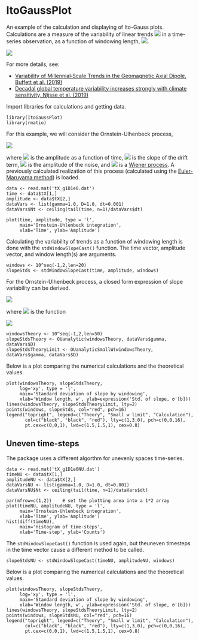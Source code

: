 # ItoGaussPlot
An example of the calculation and displaying of Ito-Gauss plots. Calculations are a measure of the variability of linear trends <img src="https://render.githubusercontent.com/render/math?math=B"> in a time-series observation, as a function of windowing length, <img src="https://render.githubusercontent.com/render/math?math=w">.

<img src="https://render.githubusercontent.com/render/math?math=x(t)=A+Bt">

For more details, see:

- [Variability of Millennial‐Scale Trends in the Geomagnetic Axial Dipole, Buffett et al. (2019)](https://doi.org/10.1029/2019GL085909)
- [Decadal global temperature variability increases strongly with climate sensitivity, Nijsse et al. (2019)](https://doi.org/10.1038/s41558-019-0527-4)

Import libraries for calculations and getting data.

```{r}
library(ItoGaussPlot)
library(rmatio)
```

For this example, we will consider the Ornstein-Ulhenbeck process, 

<img src="https://render.githubusercontent.com/render/math?math=dx_t=-\gamma x_t dt + \sqrt{D}dW_t">

where <img src="https://render.githubusercontent.com/render/math?math=x_t"> is the amplitude as a function of time, <img src="https://render.githubusercontent.com/render/math?math=\gamma"> is the slope of the drift term, <img src="https://render.githubusercontent.com/render/math?math=\sqrt{D}"> is the amplitude of the noise, and <img src="https://render.githubusercontent.com/render/math?math=W_t"> is a [Wiener process](https://en.wikipedia.org/wiki/Wiener_process). A previously calculated realization of this process (calculated using the [Euler-Maruyama method](https://en.wikipedia.org/wiki/Euler–Maruyama_method)) is loaded.

```{r}
data <- read.mat('tX_g1D1e0.dat')
time <- data$tX[1,]
amplitude <- data$tX[2,]
dataVars <- list(gamma=1.0, D=1.0, dt=0.001)
dataVars$Nt <- ceiling(tail(time, n=1)/dataVars$dt)

plot(time, amplitude, type = 'l',
     main='Ornstein-Uhlenbeck integration',
     xlab='Time', ylab='Amplitude')
```

Calculating the variability of trends as a function of windowing length is done with the `stdWindowSlopeCast()` function. The time vector, amplitude vector, and window length(s) are arguments.

```{r}
windows <- 10^seq(-1,2,len=20)
slopeStds <- stdWindowSlopeCast(time, amplitude, windows)
```

For the Ornstein-Ulhenbeck process, a closed form expression of slope variability can be derived.

<img src="https://render.githubusercontent.com/render/math?math=\sigma_B(w) = \sqrt{24\gamma D f(\gamma w)}">

where <img src="https://render.githubusercontent.com/render/math?math=f(x)"> is the function

<img src="https://render.githubusercontent.com/render/math?math=f(x) = x^{-3}-3x^{-4}+12x^{-6}-e^{-x}\Big(3x^{-4}+12x^{-5}+12x^{-6}\Big).">

```{r}
windowsTheory <- 10^seq(-1,2,len=50)
slopeStdsTheory <- OUanalytic(windowsTheory, dataVars$gamma, dataVars$D)
slopeStdsTheoryLimit <- OUanalyticSmallW(windowsTheory, dataVars$gamma, dataVars$D)
```

Below is a plot comparing the numerical calculations and the theoretical values.

```{r}
plot(windowsTheory, slopeStdsTheory, 
     log='xy', type = 'l',
     main='Standard deviation of slope by windowing',
     xlab='Window length, w', ylab=expression('Std. of slope, σ'[b]))
lines(windowsTheory, slopeStdsTheoryLimit, lty=2)
points(windows, slopeStds, col="red", pch=16)
legend("topright", legend=c("Theory", "Small w limit", "Calculation"),
       col=c("black", "black", "red"), lty=c(1,3,0), pch=c(0,0,16), 
       pt.cex=c(0,0,1), lwd=c(1.5,1.5,1), cex=0.8)
```

## Uneven time-steps
The package uses a different algorthm for unevenly spaces time-series.

```{r}
data <- read.mat('tX_g1D1e0NU.dat')
timeNU <- data$tX[1,]
amplitudeNU <- data$tX[2,]
dataVarsNU <- list(gamma=1.0, D=1.0, dt=0.001)
dataVarsNU$Nt <- ceiling(tail(time, n=1)/dataVars$dt)

par(mfrow=c(1,2))    # set the plotting area into a 1*2 array
plot(timeNU, amplitudeNU, type = 'l',
     main='Ornstein-Uhlenbeck integration',
     xlab='Time', ylab='Amplitude')
hist(diff(timeNU),
     main='Histogram of time-steps',
     xlab='Time-step', ylab='Counts')
```

The `stdWindowSlopeCast()` function is used again, but theuneven timesteps in the time vector cause a different method to be called.

```{r}
slopeStdsNU <- stdWindowSlopeCast(timeNU, amplitudeNU, windows)
```

Below is a plot comparing the numerical calculations and the theoretical values.

```{r}
plot(windowsTheory, slopeStdsTheory, 
     log='xy', type = 'l',
     main='Standard deviation of slope by windowing',
     xlab='Window length, w', ylab=expression('Std. of slope, σ'[b]))
lines(windowsTheory, slopeStdsTheoryLimit, lty=2)
points(windows, slopeStdsNU, col="red", pch=16)
legend("topright", legend=c("Theory", "Small w limit", "Calculation"),
       col=c("black", "black", "red"), lty=c(1,3,0), pch=c(0,0,16), 
       pt.cex=c(0,0,1), lwd=c(1.5,1.5,1), cex=0.8)
```

<!---
<img src="https://user-images.githubusercontent.com/38541020/87987782-0cfb7c80-ca94-11ea-87b6-7965e35b49d0.png" width="400" height="auto"/>
<img src="https://render.githubusercontent.com/render/math?math=w">
--->
